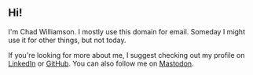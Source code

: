 ## Hi!

I'm Chad Williamson. I mostly use this domain for email. Someday I might use it for other things, but not today.

If you're looking for more about me, I suggest checking out my profile on [LinkedIn](https://www.linkedin.com/in/dahc/) or [GitHub](https://github.com/dahc). You can also follow me on <a rel="me" href="https://mastodon.sdf.org/@cw">Mastodon</a>.
